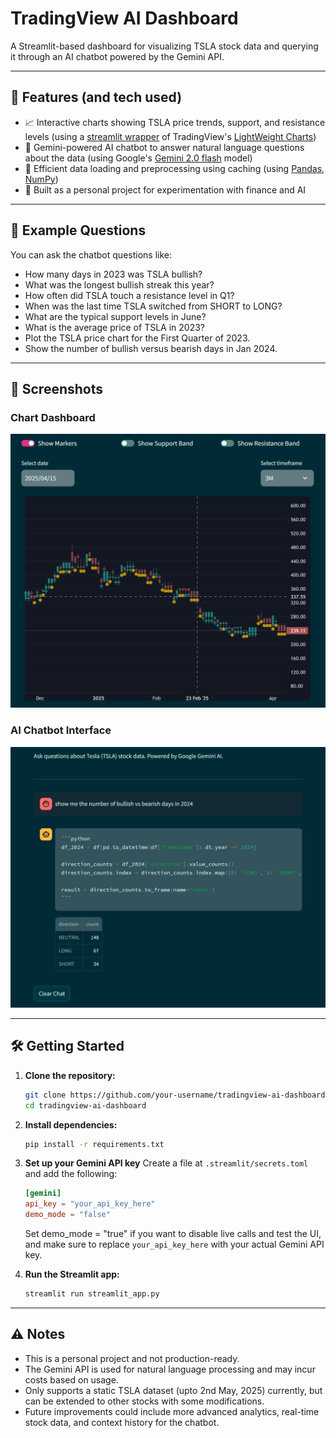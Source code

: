 # TradingView AI Dashboard

A Streamlit-based dashboard for visualizing TSLA stock data and querying it through an AI chatbot powered by the Gemini
API.

---

## 🚀 Features (and tech used)

- 📈 Interactive charts showing TSLA price trends, support, and resistance levels (using a [streamlit wrapper](https://github.com/freyastreamlit/streamlit-lightweight-charts) of TradingView's [LightWeight Charts](https://tradingview.github.io/lightweight-charts/))
- 🤖 Gemini-powered AI chatbot to answer natural language questions about the data (using Google's [Gemini 2.0 flash](https://ai.google.dev) model)
- 💾 Efficient data loading and preprocessing using caching (using [Pandas](https://pandas.pydata.org), [NumPy](https://numpy.org))
- 🧪 Built as a personal project for experimentation with finance and AI 

---

## 💬 Example Questions

You can ask the chatbot questions like:

- How many days in 2023 was TSLA bullish?
- What was the longest bullish streak this year?
- How often did TSLA touch a resistance level in Q1?
- When was the last time TSLA switched from SHORT to LONG?
- What are the typical support levels in June?
- What is the average price of TSLA in 2023?
- Plot the TSLA price chart for the First Quarter of 2023.
- Show the number of bullish versus bearish days in Jan 2024.

---

## 📸 Screenshots

### Chart Dashboard

![Chart Dashboard](assets/ss_chart.png)

### AI Chatbot Interface

![Chatbot Interface](assets/ss_chatbot.png)

---

## 🛠 Getting Started

1. **Clone the repository:**
   ```bash
   git clone https://github.com/your-username/tradingview-ai-dashboard.git
   cd tradingview-ai-dashboard
   ```

2. **Install dependencies:**
   ```bash
   pip install -r requirements.txt
   ```

3. **Set up your Gemini API key**
   Create a file at `.streamlit/secrets.toml` and add the following:

   ```toml
   [gemini]
   api_key = "your_api_key_here"
   demo_mode = "false"
   ```
   Set demo_mode = "true" if you want to disable live calls and test the UI, and make sure to replace
   `your_api_key_here` with your actual Gemini API key.


4. **Run the Streamlit app:**
   ```bash
   streamlit run streamlit_app.py
   ```

---

## ⚠️ Notes

- This is a personal project and not production-ready.
- The Gemini API is used for natural language processing and may incur costs based on usage.
- Only supports a static TSLA dataset (upto 2nd May, 2025) currently, but can be extended to other stocks with some
  modifications.
- Future improvements could include more advanced analytics, real-time stock data, and context history for the chatbot.

